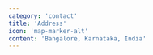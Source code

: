 ```yaml
---
category: 'contact'
title: 'Address'
icon: 'map-marker-alt'
content: 'Bangalore, Karnataka, India'
---
```

